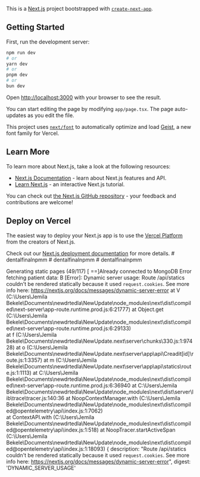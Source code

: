 This is a [Next.js](https://nextjs.org) project bootstrapped with [`create-next-app`](https://nextjs.org/docs/app/api-reference/cli/create-next-app).

## Getting Started

First, run the development server:

```bash
npm run dev
# or
yarn dev
# or
pnpm dev
# or
bun dev
```

Open [http://localhost:3000](http://localhost:3000) with your browser to see the result.

You can start editing the page by modifying `app/page.tsx`. The page auto-updates as you edit the file.

This project uses [`next/font`](https://nextjs.org/docs/app/building-your-application/optimizing/fonts) to automatically optimize and load [Geist](https://vercel.com/font), a new font family for Vercel.

## Learn More

To learn more about Next.js, take a look at the following resources:

- [Next.js Documentation](https://nextjs.org/docs) - learn about Next.js features and API.
- [Learn Next.js](https://nextjs.org/learn) - an interactive Next.js tutorial.

You can check out [the Next.js GitHub repository](https://github.com/vercel/next.js) - your feedback and contributions are welcome!

## Deploy on Vercel

The easiest way to deploy your Next.js app is to use the [Vercel Platform](https://vercel.com/new?utm_medium=default-template&filter=next.js&utm_source=create-next-app&utm_campaign=create-next-app-readme) from the creators of Next.js.

Check out our [Next.js deployment documentation](https://nextjs.org/docs/app/building-your-application/deploying) for more details.
#   d e n t a l f i n a l n p m m 
 
 #   d e n t a l f i n a l n p m m 
 
 #   d e n t a l f i n a l n p m m 
 
 


   Generating static pages (49/117)  [  ==]Already connected to MongoDB
Error fetching patient data: B [Error]: Dynamic server usage: Route /api/statics couldn't be rendered statically because it used `request.cookies`. See more info here: https://nextjs.org/docs/messages/dynamic-server-error
    at V (C:\Users\Jemila Bekele\Documents\newdrtedla\NewUpdate\node_modules\next\dist\compiled\next-server\app-route.runtime.prod.js:6:21777)
    at Object.get (C:\Users\Jemila Bekele\Documents\newdrtedla\NewUpdate\node_modules\next\dist\compiled\next-server\app-route.runtime.prod.js:6:29133)     
    at f (C:\Users\Jemila Bekele\Documents\newdrtedla\NewUpdate\.next\server\chunks\330.js:1:97428)
    at o (C:\Users\Jemila Bekele\Documents\newdrtedla\NewUpdate\.next\server\app\api\Creadit\[id]\route.js:1:3357)
    at m (C:\Users\Jemila Bekele\Documents\newdrtedla\NewUpdate\.next\server\app\api\statics\route.js:1:1113)
    at C:\Users\Jemila Bekele\Documents\newdrtedla\NewUpdate\node_modules\next\dist\compiled\next-server\app-route.runtime.prod.js:6:36940
    at C:\Users\Jemila Bekele\Documents\newdrtedla\NewUpdate\node_modules\next\dist\server\lib\trace\tracer.js:140:36
    at NoopContextManager.with (C:\Users\Jemila Bekele\Documents\newdrtedla\NewUpdate\node_modules\next\dist\compiled\@opentelemetry\api\index.js:1:7062)   
    at ContextAPI.with (C:\Users\Jemila Bekele\Documents\newdrtedla\NewUpdate\node_modules\next\dist\compiled\@opentelemetry\api\index.js:1:518)
    at NoopTracer.startActiveSpan (C:\Users\Jemila Bekele\Documents\newdrtedla\NewUpdate\node_modules\next\dist\compiled\@opentelemetry\api\index.js:1:18093) {
  description: "Route /api/statics couldn't be rendered statically because it used `request.cookies`. See more info here: https://nextjs.org/docs/messages/dynamic-server-error",
  digest: 'DYNAMIC_SERVER_USAGE'
